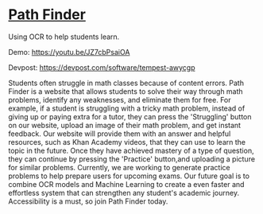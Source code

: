 # [Path Finder](https://github.com/Oracle16/PeddieHacks-2022)
Using OCR to help students learn.

Demo: https://youtu.be/JZ7cbPsaiOA

Devpost: https://devpost.com/software/tempest-awycgp

Students often struggle in math classes  because of content errors. Path Finder is a website that allows students to solve their way through math problems, identify any weaknesses, and eliminate them for free. For example, if a student is struggling with a tricky math problem, instead of giving up or paying extra for a tutor, they can press the 'Struggling' button on our website, upload an image of their math problem, and get instant feedback. Our website will provide them with an answer and helpful resources, such as Khan Academy videos, that they can use to learn the topic in the future. Once they have achieved mastery of a type of question, they can continue by pressing the 'Practice' button,and uploading a picture for similar problems. Currently, we are working to generate practice problems to help prepare users for  upcoming exams. Our future goal is to combine OCR models and Machine Learning to create a even faster and effortless system that can strengthen any student's academic journey. Accessibility is a must, so join Path Finder today.
